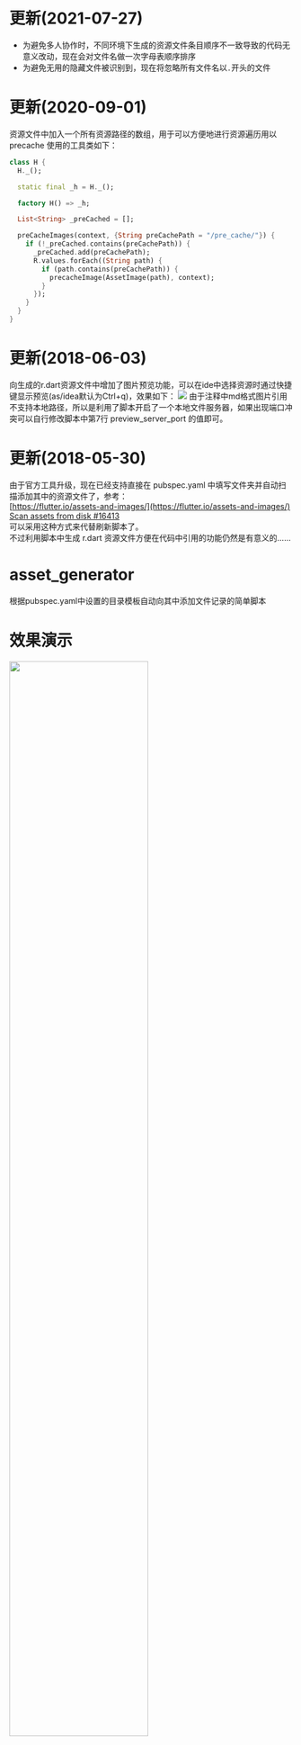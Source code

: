 # 更新(2021-07-27)
- 为避免多人协作时，不同环境下生成的资源文件条目顺序不一致导致的代码无意义改动，现在会对文件名做一次字母表顺序排序
- 为避免无用的隐藏文件被识别到，现在将忽略所有文件名以`.`开头的文件

# 更新(2020-09-01)
资源文件中加入一个所有资源路径的数组，用于可以方便地进行资源遍历用以precache
使用的工具类如下：
```dart
class H {
  H._();

  static final _h = H._();

  factory H() => _h;

  List<String> _preCached = [];

  preCacheImages(context, {String preCachePath = "/pre_cache/"}) {
    if (!_preCached.contains(preCachePath)) {
      _preCached.add(preCachePath);
      R.values.forEach((String path) {
        if (path.contains(preCachePath)) {
          precacheImage(AssetImage(path), context);
        }
      });
    }
  }
}
```

# 更新(2018-06-03)
向生成的r.dart资源文件中增加了图片预览功能，可以在ide中选择资源时通过快捷键显示预览(as/idea默认为Ctrl+q)，效果如下：
![](https://github.com/flutter-dev/asset_generator/blob/master/raw/preview.gif?raw=true)
由于注释中md格式图片引用不支持本地路径，所以是利用了脚本开启了一个本地文件服务器，如果出现端口冲突可以自行修改脚本中第7行 preview_server_port 的值即可。
# 更新(2018-05-30)
由于官方工具升级，现在已经支持直接在 pubspec.yaml 中填写文件夹并自动扫描添加其中的资源文件了，参考：<br>
[https://flutter.io/assets-and-images/](https://flutter.io/assets-and-images/)<br>
[Scan assets from disk #16413](https://github.com/flutter/flutter/pull/16413)<br>
可以采用这种方式来代替刷新脚本了。<br>
不过利用脚本中生成 r.dart 资源文件方便在代码中引用的功能仍然是有意义的……

# asset_generator
根据pubspec.yaml中设置的目录模板自动向其中添加文件记录的简单脚本

# 效果演示
<img src="https://github.com/flutter-dev/asset_generator/blob/master/raw/demo.gif?raw=true" width="70%" height="70%">

# 安装方法
1. 下载 asset_generator.dart 脚本文件
2. 找到自己flutter的安装目录，将脚本放在flutter的根目录下(可选，推荐)
3. 根据使用的IDE不同，为其设置调用命令

# 为IDE设置脚本运行命令
## idea/Android Studio
1. 打开设置界面，找到外部工具设置项 ( Tools -> ExternalTools ):
![](https://github.com/flutter-dev/asset_generator/blob/master/raw/idea_setting.png?raw=true)
2. 点击添加按钮，参考下图配置：
![](https://github.com/flutter-dev/asset_generator/blob/master/raw/idea_ext_tools.png?raw=true)
其中名称简介均可随意设置，Program 项需要设置为 flutter 目录内下载的 dart 命令的绝对路径；<br>
Arguments 项需要设置为安装方法中下载脚本放置位置的绝对路径；<br>
Working directory 项需要填 $ProjectFileDir$ ， 以确保脚本能在工程中以正确的路径执行<br>

## vscode
1. 创建项目后，选择 [任务]  -> [配置任务] :

![](https://github.com/flutter-dev/asset_generator/blob/master/raw/vscode_task_1.png?raw=true)

2.选择从模板创建任务后，在下面的选项中选择最后一项 (Others 运行任意外部命令的示例)
![](https://github.com/flutter-dev/asset_generator/blob/master/raw/vscode_task_2.png?raw=true)

3.按照下图配置调用命令，需要注意 dart 命令脚本的实际路径， 名称随意:
![](https://github.com/flutter-dev/asset_generator/blob/master/raw/vscode_task_3.png?raw=true)

4.修改好 pubspec.yaml 文件后，可以通过 [任务]->[运行任务]，然后根据上一步配置的名称运行命令:
![](https://github.com/flutter-dev/asset_generator/blob/master/raw/vscode_task_4.png?raw=true)

5.命令运行后可以在底部终端显示栏中切换查看，点击垃圾桶图标可以停止脚本运行:
![](https://github.com/flutter-dev/asset_generator/blob/master/raw/vscode_task_5.png?raw=true)

# 使用方法
编辑 pubspec.yaml 文件，在需要脚本处理的位置加入如下格式的注释：
```
# assets begin
# images/*
# assets end
```
脚本只会处理 '# assets begin' 与 '# assets end' 之间的模板，这样可以避免误删除其他配置信息
加入目录的格式为 '# <目录名>/*'  ，脚本将在此注释下面将遍历出的文件依次添加。

接着根据使用的IDE不同调用脚本运行命令。

处理完成后还会在 lib/ 目录中自动生成r.dart 文件，并按照规范的命名格式生成资源文件路径的静态常量，推荐代码中使用资源时使用 R.xxx 的方式传地址，可以避免手误写错路径的尴尬。
